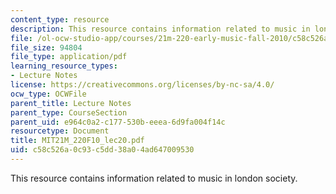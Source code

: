 ```yaml
---
content_type: resource
description: This resource contains information related to music in london society.
file: /ol-ocw-studio-app/courses/21m-220-early-music-fall-2010/c58c526a0c93c5dd38a04ad647009530_MIT21M_220F10_lec20.pdf
file_size: 94804
file_type: application/pdf
learning_resource_types:
- Lecture Notes
license: https://creativecommons.org/licenses/by-nc-sa/4.0/
ocw_type: OCWFile
parent_title: Lecture Notes
parent_type: CourseSection
parent_uid: e964c0a2-c177-530b-eeea-6d9fa004f14c
resourcetype: Document
title: MIT21M_220F10_lec20.pdf
uid: c58c526a-0c93-c5dd-38a0-4ad647009530
---
```

This resource contains information related to music in london society.